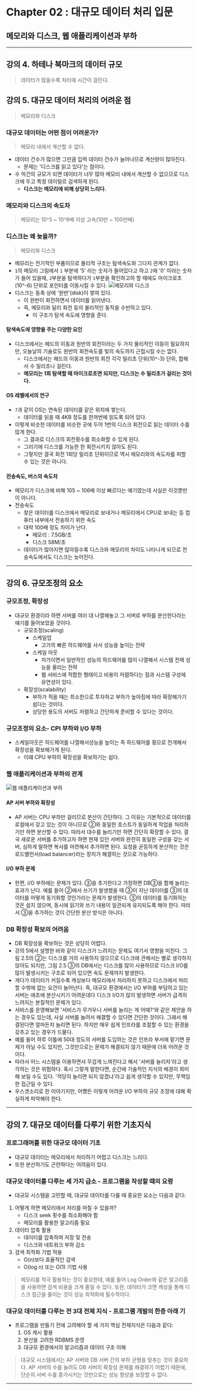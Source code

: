 # Chapter 02 : 대규모 데이터 처리 입문
## 메모리와 디스크, 웹 애플리케이션과 부하
---
## 강의 4. 하테나 북마크의 데이터 규모
> 데이터가 많을수록 처리에 시간이 걸린다.

## 강의 5. 대규모 데이터 처리의 어려운 점
> 메모리와 디스크
### 대규모 데이터는 어떤 점이 어려운가?
> 메모리 내에서 계산할 수 없다.
- 데이터 건수가 많으면 그만큼 입력 데이터 건수가 늘어나므로 계산량이 많아진다.
  - 문제는 '디스크를 읽고 있다'는 점이다. 
- 수 억건의 규모가 되면 데이터가 너무 많아 메모리 내에서 계산할 수 없으므로 디스크에 두고 특정 데이털르 검색하게 된다.
  - **디스크는 메모리에 비해 상당히 느리다.**

### 메모리와 디스크의 속도차
> 메모리는 10^5 ~ 10^6배 이상 고속(10만 ~ 100만배)

### 디스크는 왜 늦을까?
> 메모리와 디스크
- 메모리는 전기적인 부품이므로 물리적 구조는 탐색속도와 그다지 관계가 없다.
- `1`의 메모리 그림에서 `1` 부분에 '5' 라는 숫자가 들어있다고 하고 `2`에 '0' 이라는 숫자가 들어 있을때, `2`부분을 탐색하다가 `1`부분을 확인하고하 할 때에도 마이크로초(10^-6) 단위로 포인터를 이동시킬 수 있다.
![메모리와 디스크](image/memory_and_disk.png)
- 디스크는 동축 상에 '원반'(disk)이 쌓여 있다.
  - 이 원반이 회전하면서 데이터를 읽어낸다.
  - 즉, 메모리와 달리 회전 등의 물리적인 동작을 수반하고 있다.
    - 이 구조가 탐색 속도에 영향을 준다.

#### 탐색속도에 영향을 주는 다양한 요인
- 디스크에서는 헤드의 이동과 원반의 회전이라는 두 가지 물리적인 이동이 필요하지만, 오늘날의 기술로도 원반의 회전속도를 빛의 속도까지 근접시킬 수는 없다.
  - 디스크에서는 헤드의 이동과 원반의 회전 각각 밀리초 단위(10^-3) 단위, 합해서 수 밀리초나 걸린다. 
  - **메모리는 1회 탐색할 때 마이크로초면 되지만, 디스크는 수 밀리초가 걸리는 것이다.**
#### OS 레벨에서의 연구
- `7`과 같이 OS는 연속된 데이터를 같은 위치에 쌓는다.
  - 데이터를 읽을 때 4KB 정도를 한꺼번에 읽도록 되어 있다.
- 이렇게 비슷한 데이터를 비슷한 곳에 두어 1번의 디스크 회전으로 읽는 데이터 수를 많게 한다.
  - 그 결과로 디스크의 회전횟수를 최소화할 수 있게 된다.
  - 그러기에 디스크를 가능한 한 회전시키지 않아도 된다.
  - 그렇지만 결국 회전 1회당 밀리초 단위이므로 역시 메모리와의 속도차를 피할 수 있는 것은 아니다.
#### 전송속도, 버스의 속도차
- 메모리가 디스크에 비해 105 ~ 106배 이상 빠르다는 얘기였는데 사실은 이것뿐만이 아니다.
- 전송속도
  - 찾은 데이터를 디스크에서 메모리로 보내거나 메모리에서 CPU로 보내는 등 컴퓨터 내부에서 전송하기 위한 속도
  - 대략 100배 정도 차이가 난다.
    - 메모리 : 7.5GB/초
    - 디스크 58M/초
  - 데이터가 많아지면 많아질수록 디스크와 메모리의 차이도 나타나게 되므로 전송속도에서도 디스크는 늦어진다.

---

## 강의 6. 규모조정의 요소
### 규모조정, 확장성
- 대규모 환경이라 하면 서버를 여러 대 나열해놓고 그 서버로 부하를 분산한다라는 얘기를 들어보았을 것이다.
  - 규모조정(scaling)
    - 스케일업
      - 고가의 빠른 하드웨어를 사서 성능을 높이는 전략
    - 스케일 아웃
      - 저가이면서 일반적인 성능의 하드웨어를 많이 나열해서 시스템 전체 성능을 올리는 전략
      - 웹 서비스에 적합한 형태이고 비용이 저렴하다는 점과 시스템 구성에 유연성이 있다.
  - 확장성(scalability)
    - 부하가 적을 때는 최소한으로 투자하고 부하가 높아짐에 따라 확장해가기 쉽다는 것이다.
    - 상당한 용도의 서버도 저렴하고 간단하게 준비할 수 있다는 것이다.
### 규모조정의 요소- CPI 부하와 I/O 부하
- 스케일아웃은 하드웨어를 나열해서성능을 높이는 즉 하드웨어를 횡으로 전개해서 확장성을 확보해가게 된다.
  - 이떄 CPU 부하의 확장성을 확보하기는 쉽다.
### 웹 애플리케이션과 부하의 관계  
![웹 애플리케이션과 부하](image/web_application_load.png)
#### AP 서버 부하와 확장성
- AP 서버는 CPU 부하만 걸리므로 분산이 간단하다. 그 이유는 기본적으로 데이터를 로컬에서 갖고 있는 것이 아니므로 ②와 동일한 호스트가 동일하게 작업을 처리하기만 하면 분산할 수 있다. 따라서 대수를 늘리기만 하면 간단히 확장할 수 있다. 결국 새로운 서버를 추가하고자 하면 현재 있던 서버와 완전히 동일한 구성을 갖는 서버, 심하게 말하면 복사를 마련해서 추가하면 된다. 요청을 균등하게 분산하는 것은 로드밸런서(load balancer)라는 장치가 해결하는 것으로 가능하다.
#### I/O 부하 문제
- 한편, I/O 부하에는 문제가 있다. ③을 추가한다고 가정하면 DB③을 함께 늘리는 효과가 난다. 예를 들어 ②에서 쓰기가 발생했을 때 ③이 지닌 데이터를 ③의 데이터를 어떻게 동기화할 것인가라는 문제가 발생한다. ③의 데이터를 동기화하는 것은 쉽지 않으며, 동시에 읽기와 쓰기 내용이 일관되게 유지되도록 해야 한다. 따라서 ③을 추가하는 것이 간단한 분산 방식은 아니다.
### DB 확장성 확보의 어려움
- DB 확장성을 확보하는 것은 상당히 어렵다.
- 강의 5에서 설명한 바와 같이 디스크가 느려지는 문제도 여기서 영향을 미친다. 그림 2.5의 ②는 디스크를 거의 사용하지 않으므로 디스크에 관해서는 별로 생각하지 않아도 되지만, 그림 2.5 ③의 DB에서는 디스크를 많이 사용하므로 디스크 I/O를 많이 발생시키는 구조로 되어 있으면 속도 문제까지 발생한다.
- 게다가 데이터가 커질수록 캐싱보다 메모리에서 처리하지 못하고 디스크에서 처리할 수밖에 없는 요건이 늘어난다. 즉, 대규모 환경에서는 I/O 부하를 부담하고 있는 서버는 애초에 분산시키기 어려운데다 디스크 I/O가 많이 발생하면 서버가 급격히 느려지는 본질적인 문제가 있다.
- 서비스를 운영해보면 '서비스가 무거우니 서버를 늘리는 게 어때?'와 같은 제안을 하는 경우도 있는데, 사실 서버를 늘려서 해결할 수 있다면 간단한 것이다. 그래서 해결된다면 얼마든지 늘리면 된다. 하지만 매우 쉽게 인프라를 조절할 수 있는 환경을 갖추고 있는 경우가 드물다.
- 예를 들어 하루 이틀에 50대 정도의 서버를 도입하는 것은 인프라 부서에 맡기면 문제가 아닐 수도 있지만, 그것만으로는 문제가 해결되지 않기 때문에 더욱 어려운 것이다.
- 따라서 어느 시스템을 이용하면서 무겁게 느껴진다고 해서 '서버를 늘리자'라고 생각하는 것은 위험하다. 혹시 그렇게 말한다면, 순간에 기술적인 지식의 배경이 희미해 보일 수도 있다. '적당히 늘리면 되지 않겠냐'라고 쉽게 생각할 수 있지만, 무책임한 접근일 수 있다.
- 우스갯소리로 한 이야기지만, 어쨌든 이렇게 어려운 I/O 부하의 규모 조정에 대해 확실하게 파악해야 한다.
---
## 강의 7. 대규모 데이터를 다루기 위한 기초지식
### 프로그래머를 위한 대규모 데이터 기초
- 대규모 데이터는 메모리에서 처리하기 어렵고 디스크는 느리다.
- 또한 분산하기도 곤란하다는 어려움이 있다.

### 대규모 데이터를 다루는 세 가지 급소 - 프로그램을 작성할 떄의 요령
- 대규모 시스템을 고민할 때, 대규모 데이터를 다룰 때 중요한 요소는 다음과 같다:
1. 어떻게 하면 메모리에서 처리를 마칠 수 있을까?
    - 디스크 seek 횟수를 최소화해야 함
    - 메모리를 활용한 알고리즘 필요
2. 데이터 압축 활용
    - 데이터를 압축하여 저장 및 전송
    - 디스크와 네트워크 부하 감소
3. 검색 최적화 기법 적용
    - O(n)보다 효율적인 검색
    - O(log n) 또는 O(1) 기법 사용
> 메모리를 적극 활용하는 것이 중요한데, 예를 들어 Log Order와 같은 알고리즘을 사용하면 검색 비용을 크게 줄일 수 있다. 또한, 데이터가 크면 캐싱을 통해 디스크 접근을 줄이는 것이 성능 최적화에 필수적이다.
### 대규모 데이터를 다루는 전 3대 전체 지식 - 프로그램 개발의 한층 아래 기
- 프로그램을 만들기 전에 고려해야 할 세 가지 핵심 전제지식은 다음과 같다:
    1. OS 캐시 활용
    2. 분산을 고려한 RDBMS 운영
    3. 대규모 환경에서의 알고리즘과 데이터 구조 이해
> 대규모 시스템에서는 AP 서버와 DB 서버 간의 부하 균형을 맞추는 것이 중요하다. AP 서버의 수를 늘려도 DB 서버의 확장성 문제를 해결하기 어렵기 때문에, 단순히 서버 수를 증가시키는 것만으로는 성능 향상을 보장할 수 없다.
---
